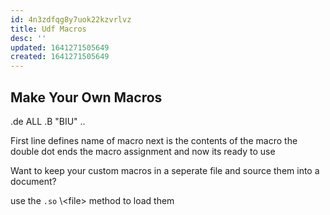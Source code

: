 ```yaml
---
id: 4n3zdfqg8y7uok22kzvrlvz
title: Udf Macros
desc: ''
updated: 1641271505649
created: 1641271505649
---
```



## Make Your Own Macros

.de ALL
.B "BIU"
..

First line defines name of macro
next is the contents of the macro
the double dot ends the macro assignment and now its ready to use

Want to keep your custom macros in a seperate file and source them into a document?

use the `.so` \\&lt;file> method to load them
